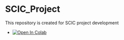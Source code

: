 # SCIC_Project

This repository is created for SCIC project development

* <a href="https://colab.research.google.com/github/Jaehun-Kim22/SCIC_Project" target="_parent"><img src="https://colab.research.google.com/assets/colab-badge.svg" alt="Open In Colab"/></a>
